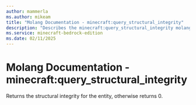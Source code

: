 ```yaml
---
author: mammerla
ms.author: mikeam
title: "Molang Documentation - minecraft:query_structural_integrity"
description: "Describes the minecraft:query_structural_integrity molang"
ms.service: minecraft-bedrock-edition
ms.date: 02/11/2025 
---
```


# Molang Documentation - minecraft:query_structural_integrity

Returns the structural integrity for the entity, otherwise returns 0.
